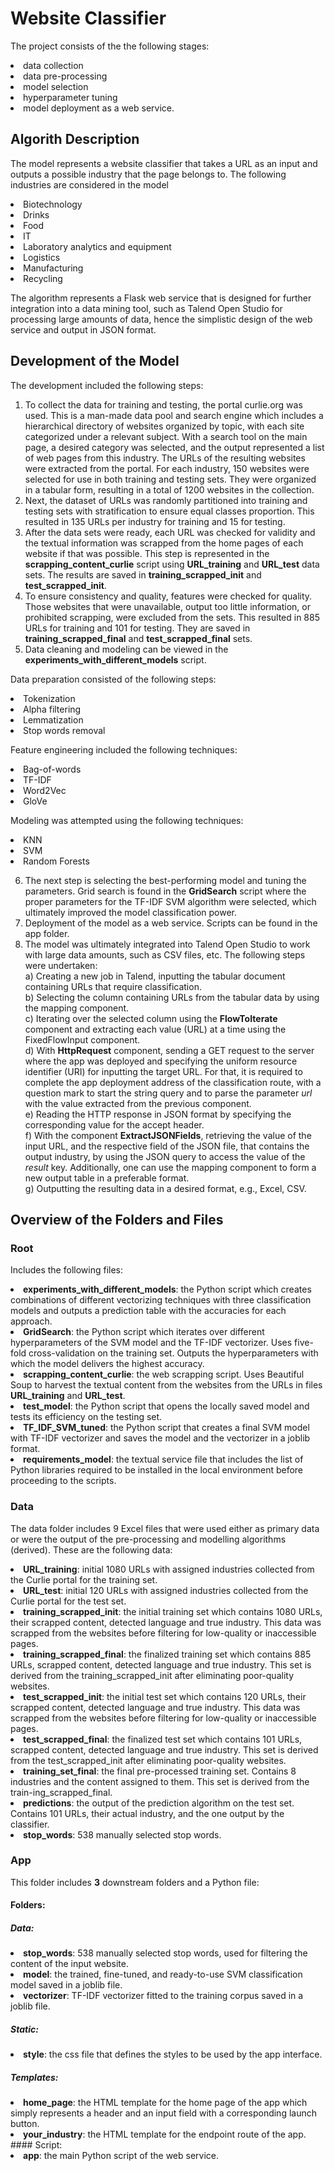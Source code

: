# Website Classifier
The project consists of the the following stages:
<li> data collection </li> 
<li> data pre-processing </li>
<li> model selection </li>
<li> hyperparameter tuning </li> 
<li> model deployment as a web service. </li>

## Algorith Description

The model represents a website classifier that takes a URL as an input and outputs a possible industry that the page belongs to. The following industries are considered in the model
<li>Biotechnology</li>
<li>Drinks</li>
<li>Food </li>
<li>IT</li>
<li>Laboratory analytics and equipment</li>
<li>Logistics </li>
<li>Manufacturing</li>
<li>Recycling</li>

The algorithm represents a Flask web service that is designed for further integration into a data mining tool, such as Talend Open Studio for processing large amounts of data, hence the simplistic design of the web service and output in JSON format.

## Development of the Model

The development included the following steps:
1. To collect the data for training and testing, the portal curlie.org was used. This is a man-made data pool and search engine which includes a hierarchical directory of websites organized by topic, with each site categorized under a relevant subject. With a search tool on the main page, a desired category was selected, and the output represented a list of web pages from this industry. The URLs of the resulting websites were extracted from the portal. For each industry, 150 websites were selected for use in both training and testing sets. They were organized in a tabular form, resulting in a total of 1200 websites in the collection. 
2. Next, the dataset of URLs was randomly partitioned into training and testing sets with stratification to ensure equal classes proportion. This resulted in 135 URLs per industry for training and 15 for testing.
3. After the data sets were ready, each URL was checked for validity and the textual information was scrapped from the home pages of each website if that was possible. This step is represented in the <b>scrapping_content_curlie</b> script using <b>URL_training</b> and <b>URL_test</b> data sets. The results are saved in <b>training_scrapped_init</b> and <b>test_scrapped_init</b>. 
4. To ensure consistency and quality, features were checked for quality. Those websites that were unavailable, output too little information, or prohibited scrapping, were excluded from the sets. This resulted in 885 URLs for training and 101 for testing. They are saved in <b>training_scrapped_final</b> and <b>test_scrapped_final</b> sets.
5. Data cleaning and modeling can be viewed in the <b>experiments_with_different_models</b> script.

Data preparation consisted of the following steps:
<li>Tokenization</li>
<li>Alpha filtering</li>
<li>Lemmatization</li>
<li>Stop words removal</li>

Feature engineering included the following techniques:

<li>Bag-of-words</li>
<li>TF-IDF</li>
<li>Word2Vec</li>
<li>GloVe</li>

Modeling was attempted using the following techniques:

<li>KNN</li>
<li>SVM</li>
<li>Random Forests</li>

6. The next step is selecting the best-performing model and tuning the parameters. Grid search is found in the <b>GridSearch</b> script where the proper parameters for the TF-IDF SVM algorithm were selected, which ultimately improved the model classification power.
7. Deployment of the model as a web service. Scripts can be found in the app folder.
8. The model was ultimately integrated into Talend Open Studio to work with large data amounts, such as CSV files, etc. The following steps were undertaken:
<br>a) Creating a new job in Talend, inputting the tabular document containing URLs that require classification. 
<br>b) Selecting the column containing URLs from the tabular data by using the mapping component.
<br>c) Iterating over the selected column using the **FlowToIterate** component and extracting each value (URL) at a time using the FixedFlowInput component.
<br>d) With **HttpRequest** component, sending a GET request to the server where the app was deployed and specifying the uniform resource identifier (URI) for inputting the target URL. For that, it is required to complete the app deployment address of the classification route, with a question mark to start the string query and to parse the parameter <i>url</i> with the value extracted from the previous component. 
<br>e) Reading the HTTP response in JSON format by specifying the corresponding value for the accept header.
<br>f) With the component **ExtractJSONFields**, retrieving the value of the input URL, and the respective field of the JSON file, that contains the output industry, by using the JSON query to access the value of the <i>result</i> key. Additionally, one can use the mapping component to form a new output table in a preferable format. 
<br>g) Outputting the resulting data in a desired format, e.g., Excel, CSV.

## Overview of the Folders and Files
### Root
Includes the following files:
<li> <b>experiments_with_different_models</b>: the Python script which creates combinations of different vectorizing techniques with three classification models and outputs a prediction table with the accuracies for each approach.</li>
<li> <b>GridSearch</b>: the Python script which iterates over different hyperparameters of the SVM model and the TF-IDF vectorizer. Uses five-fold cross-validation on the training set. Outputs the hyperparameters with which the model delivers the highest accuracy.</li>
<li> <b>scrapping_content_curlie</b>: the web scrapping script. Uses Beautiful Soup to harvest the textual content from the websites from the URLs in files <b>URL_training</b> and <b>URL_test</b>.</li>
<li> <b>test_model</b>: the Python script that opens the locally saved model and tests its efficiency on the testing set.</li>
<li> <b>TF_IDF_SVM_tuned</b>: the Python script that creates a final SVM model with TF-IDF vectorizer and saves the model and the vectorizer in a joblib format.</li>
<li> <b>requirements_model</b>: the textual service file that includes the list of Python libraries required to be installed in the local environment before proceeding to the scripts.</li>

### Data
The data folder includes 9 Excel files that were used either as primary data or were the output of the pre-processing and modelling algorithms (derived). These are the following data:
<li> <b>URL_training</b>: initial 1080 URLs with assigned industries collected from the Curlie portal for the training set.
<li> <b>URL_test</b>: initial 120 URLs with assigned industries collected from the Curlie portal for the test set.
<li> <b>training_scrapped_init</b>: the initial training set which contains 1080 URLs, their scrapped content, detected language and true industry. This data was scrapped from the websites before filtering for low-quality or inaccessible pages.
<li> <b>training_scrapped_final</b>: the finalized training set which contains 885 URLs, scrapped content, detected language and true industry. This set is derived from the training_scrapped_init after eliminating poor-quality websites.
<li> <b>test_scrapped_init</b>: the initial test set which contains 120 URLs, their scrapped content, detected language and true industry. This data was scrapped from the websites before filtering for low-quality or inaccessible pages.
<li> <b>test_scrapped_final</b>: the finalized test set which contains 101 URLs, scrapped content, detected language and true industry. This set is derived from the test_scrapped_init after eliminating poor-quality websites.
<li> <b>training_set_final</b>: the final pre-processed training set. Contains 8 industries and the content assigned to them. This set is derived from the train-ing_scrapped_final.
<li> <b>predictions</b>: the output of the prediction algorithm on the test set. Contains 101 URLs, their actual industry, and the one output by the classifier.
<li> <b>stop_words</b>: 538 manually selected stop words.

### App
This folder includes **3** downstream folders and a Python file:
#### Folders:
##### Data:
<li> <b>stop_words</b>: 538 manually selected stop words, used for filtering the content of the input website.
<li> <b>model</b>: the trained, fine-tuned, and ready-to-use SVM classification model saved in a joblib file.
<li> <b>vectorizer</b>: TF-IDF vectorizer fitted to the training corpus saved in a joblib file.</li>   

##### Static:
<li> <b>style</b>: the css file that defines the styles to be used by the app interface.</li>

##### Templates:
<li> <b>home_page</b>: the HTML template for the home page of the app which simply represents a header and an input field with a corresponding launch button.
<li> <b>your_industry</b>: the HTML template for the endpoint route of the app.
#### Script:
<li> <b>app</b>: the main Python script of the web service.
